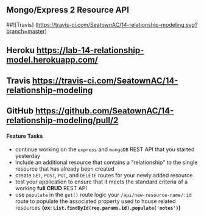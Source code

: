## Mongo/Express 2 Resource API

##![Travis] (https://travis-ci.com/SeatownAC/14-relationship-modeling.svg?branch=master)

## Heroku https://lab-14-relationship-model.herokuapp.com/

## Travis https://travis-ci.com/SeatownAC/14-relationship-modeling

## GitHub https://github.com/SeatownAC/14-relationship-modeling/pull/2







#### Feature Tasks
  * continue working on the `express` and `mongoDB` REST API that you started yesterday
  * include an additional resource that contains a "relationship" to the single resource that has already been created
  * create `GET`, `POST`, `PUT`, and `DELETE` routes for your newly added resource
  * test your application to ensure that it meets the standard criteria of a working **full CRUD** REST API
  * use `populate` in the `get()` route logic your  `/api/new-resource-name/:id` route to populate the associated property used to house related resources **(ex: `List.findById(req.params.id).populate('notes')`)**